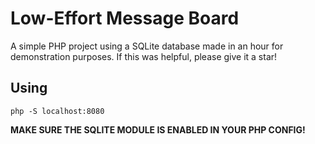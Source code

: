 # Low-Effort Message Board
A simple PHP project using a SQLite database made in an hour for demonstration purposes.
If this was helpful, please give it a star!

## Using
```shell
php -S localhost:8080
```
**MAKE SURE THE SQLITE MODULE IS ENABLED IN YOUR PHP CONFIG!**
